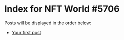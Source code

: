 # Index for NFT World #5706
Posts will be displayed in the order below:

- [Your first post](./001-first.md)

